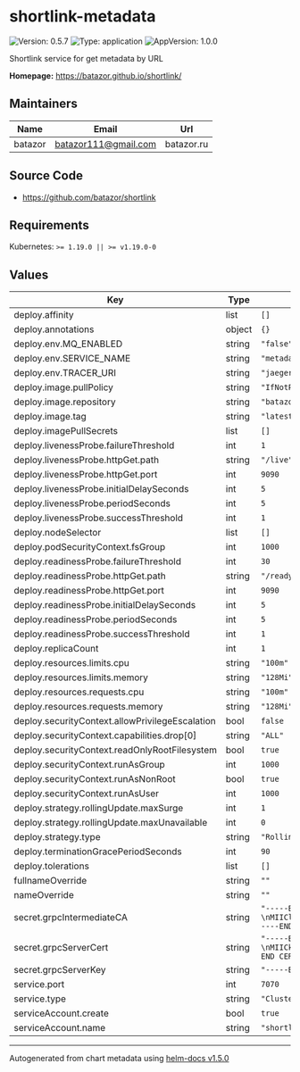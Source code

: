# shortlink-metadata

![Version: 0.5.7](https://img.shields.io/badge/Version-0.5.7-informational?style=flat-square) ![Type: application](https://img.shields.io/badge/Type-application-informational?style=flat-square) ![AppVersion: 1.0.0](https://img.shields.io/badge/AppVersion-1.0.0-informational?style=flat-square)

Shortlink service for get metadata by URL

**Homepage:** <https://batazor.github.io/shortlink/>

## Maintainers

| Name | Email | Url |
| ---- | ------ | --- |
| batazor | batazor111@gmail.com | batazor.ru |

## Source Code

* <https://github.com/batazor/shortlink>

## Requirements

Kubernetes: `>= 1.19.0 || >= v1.19.0-0`

## Values

| Key | Type | Default | Description |
|-----|------|---------|-------------|
| deploy.affinity | list | `[]` |  |
| deploy.annotations | object | `{}` |  |
| deploy.env.MQ_ENABLED | string | `"false"` |  |
| deploy.env.SERVICE_NAME | string | `"metadata"` |  |
| deploy.env.TRACER_URI | string | `"jaeger-agent.jaeger-operator:6831"` |  |
| deploy.image.pullPolicy | string | `"IfNotPresent"` |  |
| deploy.image.repository | string | `"batazor/shortlink-metadata"` |  |
| deploy.image.tag | string | `"latest"` |  |
| deploy.imagePullSecrets | list | `[]` |  |
| deploy.livenessProbe.failureThreshold | int | `1` |  |
| deploy.livenessProbe.httpGet.path | string | `"/live"` |  |
| deploy.livenessProbe.httpGet.port | int | `9090` |  |
| deploy.livenessProbe.initialDelaySeconds | int | `5` |  |
| deploy.livenessProbe.periodSeconds | int | `5` |  |
| deploy.livenessProbe.successThreshold | int | `1` |  |
| deploy.nodeSelector | list | `[]` |  |
| deploy.podSecurityContext.fsGroup | int | `1000` |  |
| deploy.readinessProbe.failureThreshold | int | `30` |  |
| deploy.readinessProbe.httpGet.path | string | `"/ready"` |  |
| deploy.readinessProbe.httpGet.port | int | `9090` |  |
| deploy.readinessProbe.initialDelaySeconds | int | `5` |  |
| deploy.readinessProbe.periodSeconds | int | `5` |  |
| deploy.readinessProbe.successThreshold | int | `1` |  |
| deploy.replicaCount | int | `1` |  |
| deploy.resources.limits.cpu | string | `"100m"` |  |
| deploy.resources.limits.memory | string | `"128Mi"` |  |
| deploy.resources.requests.cpu | string | `"100m"` |  |
| deploy.resources.requests.memory | string | `"128Mi"` |  |
| deploy.securityContext.allowPrivilegeEscalation | bool | `false` |  |
| deploy.securityContext.capabilities.drop[0] | string | `"ALL"` |  |
| deploy.securityContext.readOnlyRootFilesystem | bool | `true` |  |
| deploy.securityContext.runAsGroup | int | `1000` |  |
| deploy.securityContext.runAsNonRoot | bool | `true` |  |
| deploy.securityContext.runAsUser | int | `1000` |  |
| deploy.strategy.rollingUpdate.maxSurge | int | `1` |  |
| deploy.strategy.rollingUpdate.maxUnavailable | int | `0` |  |
| deploy.strategy.type | string | `"RollingUpdate"` |  |
| deploy.terminationGracePeriodSeconds | int | `90` |  |
| deploy.tolerations | list | `[]` |  |
| fullnameOverride | string | `""` |  |
| nameOverride | string | `""` |  |
| secret.grpcIntermediateCA | string | `"-----BEGIN CERTIFICATE-----\nMIICljCCAjugAwIBAgIUZhuY8pa+aFn96PpXHKoFxgW9WsQwCgYIKoZIzj0EAwIw\ngYwxCzAJBgNVBAYTAlJVMQ8wDQYDVQQIEwZNb3Njb3cxDzANBgNVBAcTBk1vc2Nv\ndzESMBAGA1UEChMJU2hvcnRsaW5rMSswKQYDVQQLEyJFeGFtcGxlIFJvb3QgQ2Vy\ndGlmaWNhdGUgQXV0aG9yaXR5MRowGAYDVQQDExFTaG9ydGxpbmsgUm9vdCBDQTAe\nFw0yMDExMjExODAyMDBaFw0yMTExMjExODAyMDBaMH8xCzAJBgNVBAYTAlJVMQ8w\nDQYDVQQIEwZNb3Njb3cxDzANBgNVBAcTBk1vc2NvdzESMBAGA1UEChMJU2hvcnRs\naW5rMQ8wDQYDVQQLEwZNb3Njb3cxKTAnBgNVBAMTIEN1c3RvbSBTaG9ydGxpbmsg\nSW50ZXJtZWRpYXRlIENBMFkwEwYHKoZIzj0CAQYIKoZIzj0DAQcDQgAEsMwqTmk0\nbvNChfE79Ljr/mnkw90XVe4J45GgYYZZ83eUqetg/dnT+0h/Mdw1uEABYtbmRG4Q\nyGdNIcSCsS8tf6OBhjCBgzAOBgNVHQ8BAf8EBAMCAaYwHQYDVR0lBBYwFAYIKwYB\nBQUHAwEGCCsGAQUFBwMCMBIGA1UdEwEB/wQIMAYBAf8CAQAwHQYDVR0OBBYEFBiZ\nymfiD4U/jz6qSNvU26XMCC9oMB8GA1UdIwQYMBaAFA93UcPMOw3jdtWLxuCopshq\nK9FrMAoGCCqGSM49BAMCA0kAMEYCIQDGHwhl3IrIgD75cvqBqvitltzEDqBlnGMi\nM3FEoCXGhwIhAIFPuVTuk16zNNJZNlY+027k0pg0SOfNcw0qcNyFtOvC\n-----END CERTIFICATE-----\n"` |  |
| secret.grpcServerCert | string | `"-----BEGIN CERTIFICATE-----\nMIICkTCCAjigAwIBAgIUdo/zgCCySxFfOxrYpympLLN0mvcwCgYIKoZIzj0EAwIw\nfzELMAkGA1UEBhMCUlUxDzANBgNVBAgTBk1vc2NvdzEPMA0GA1UEBxMGTW9zY293\nMRIwEAYDVQQKEwlTaG9ydGxpbmsxDzANBgNVBAsTBk1vc2NvdzEpMCcGA1UEAxMg\nQ3VzdG9tIFNob3J0bGluayBJbnRlcm1lZGlhdGUgQ0EwHhcNMjAxMTIxMTgwMjAw\nWhcNMjExMTIxMTgwMjAwWjBoMQswCQYDVQQGEwJSVTEPMA0GA1UECBMGTW9zY293\nMQ8wDQYDVQQHEwZNb3Njb3cxEjAQBgNVBAoTCVNob3J0bGluazEPMA0GA1UECxMG\nTW9zY293MRIwEAYDVQQDEwlzaG9ydGxpbmswWTATBgcqhkjOPQIBBggqhkjOPQMB\nBwNCAARXdzYwc4cLaba2/9zxd0aT0wGSOy40s47jT7fkGwCuOvNB7Yl80ed/jEht\n+BJJgT87MOVOHLBXT9SEa2O/8Iw6o4GoMIGlMA4GA1UdDwEB/wQEAwIFoDATBgNV\nHSUEDDAKBggrBgEFBQcDATAMBgNVHRMBAf8EAjAAMB0GA1UdDgQWBBQvXJcdbHow\nDJoiXyvryuTo1NFAtjAfBgNVHSMEGDAWgBQYmcpn4g+FP48+qkjb1NulzAgvaDAw\nBgNVHREEKTAngglsb2NhbGhvc3SCBWxvY2FsggcqLmxvY2FshwR/AAABhwQAAAAA\nMAoGCCqGSM49BAMCA0cAMEQCIDTXPLlM1YpK5Iwe80imyysmJAkbA+jKSWW0CBvd\nrUQDAiB71ah7iKjM1P9lOzWfD3nm6DYZSdWLmUCXnrjBt6xYEQ==\n-----END CERTIFICATE-----\n"` |  |
| secret.grpcServerKey | string | `"-----BEGIN EC PRIVATE KEY-----\nMHcCAQEEIAm9fkeHAhonIbVt3LQHgibo7x5+5RkMEW6a1qm00KUkoAoGCCqGSM49\nAwEHoUQDQgAEV3c2MHOHC2m2tv/c8XdGk9MBkjsuNLOO40+35BsArjrzQe2JfNHn\nf4xIbfgSSYE/OzDlThywV0/UhGtjv/CMOg==\n-----END EC PRIVATE KEY-----\n"` |  |
| service.port | int | `7070` |  |
| service.type | string | `"ClusterIP"` |  |
| serviceAccount.create | bool | `true` |  |
| serviceAccount.name | string | `"shortlink"` |  |

----------------------------------------------
Autogenerated from chart metadata using [helm-docs v1.5.0](https://github.com/norwoodj/helm-docs/releases/v1.5.0)
